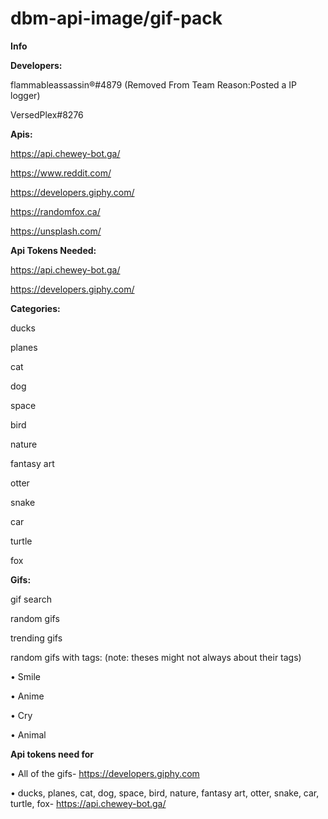 # dbm-api-image/gif-pack
**Info**

**Developers:**

flammableassassin®#4879 (Removed From Team Reason:Posted a IP logger)

VersedPlex#8276

**Apis:**

https://api.chewey-bot.ga/

https://www.reddit.com/

https://developers.giphy.com/

https://randomfox.ca/

https://unsplash.com/


**Api Tokens Needed:**

https://api.chewey-bot.ga/

https://developers.giphy.com/



**Categories:**

ducks

planes

cat

dog

space

bird

nature

fantasy art

otter

snake

car

turtle

fox



**Gifs:**

gif search

random gifs

trending gifs

random gifs with tags: (note: theses might not always about their tags)

• Smile

• Anime

• Cry

• Animal

**Api tokens need for**

• All of the gifs- https://developers.giphy.com

• ducks, planes, cat, dog, space, bird, nature, fantasy art, otter, snake, car, turtle, fox- https://api.chewey-bot.ga/
